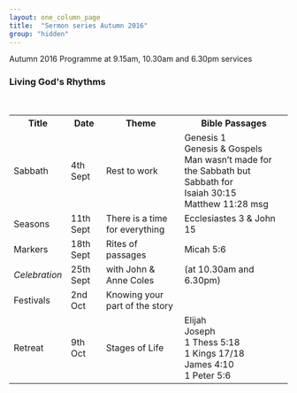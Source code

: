 ```yaml
---
layout: one_column_page
title:  "Sermon series Autumn 2016"
group: "hidden"
---
```


Autumn 2016 Programme at 9.15am, 10.30am and 6.30pm services

### Living God's Rhythms

<br>
<table>
<tr>
<th>Title</th><th>Date</th><th>Theme</th><th>Bible Passages</th>
</tr>
<tr>
<td>Sabbath</td><td>4th Sept</td><td>Rest to work</td><td>Genesis 1
<br>Genesis & Gospels
<br>Man wasn’t made for the Sabbath but Sabbath for
<br>Isaiah 30:15
<br>Matthew 11:28 msg</td>
</tr>
<tr>
<td>Seasons</td><td>11th Sept</td><td>There is a time for everything</td><td>Ecclesiastes 3 & John 15</td>
</tr>
<tr>
<td>Markers</td><td>18th Sept</td><td>Rites of passages</td><td>Micah 5:6</td>
</tr>
<tr>
<td><em>Celebration</em></td><td>25th Sept</td><td>with John & Anne Coles</td><td>(at 10.30am and 6.30pm)</td>
</tr>
<tr>
<td>Festivals</td><td>2nd Oct</td><td>Knowing your part of the story</td><td></td>
</tr><tr>
<td>Retreat</td><td>9th Oct</td><td>Stages of Life</td><td>Elijah
<br>Joseph
<br>1 Thess 5:18
<br>1 Kings 17/18
<br>James 4:10
<br>1 Peter 5:6</td>
</tr>
</table>

